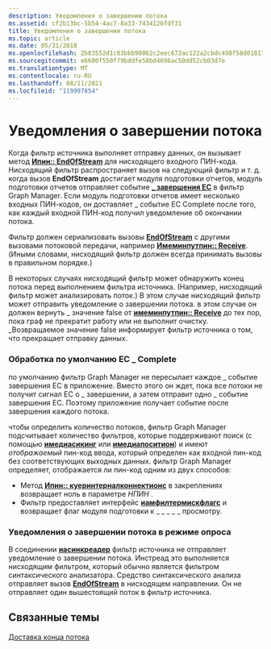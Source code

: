 ```yaml
---
description: Уведомления о завершении потока
ms.assetid: cf2b13bc-5b54-4ac7-8a33-7434126fdf31
title: Уведомления о завершении потока
ms.topic: article
ms.date: 05/31/2018
ms.openlocfilehash: 2b83552d1c03bbb90062c2eec672ac122a2cbdc498f58d01817bd1a26e8f02b7
ms.sourcegitcommit: e6600f550f79bddfe58bd4696ac50dd52cb03d7e
ms.translationtype: MT
ms.contentlocale: ru-RU
ms.lasthandoff: 08/11/2021
ms.locfileid: "119997854"
---
```

# <a name="end-of-stream-notifications"></a>Уведомления о завершении потока

Когда фильтр источника выполняет отправку данных, он вызывает метод [**Ипин:: EndOfStream**](/windows/desktop/api/Strmif/nf-strmif-ipin-endofstream) для нисходящего входного ПИН-кода. Нисходящий фильтр распространяет вызов на следующий фильтр и т. д. когда вызов **EndOfStream** достигает модуля подготовки отчетов, модуль подготовки отчетов отправляет событие [**\_ завершения EC**](ec-complete.md) в фильтр Graph Manager. Если модуль подготовки отчетов имеет несколько входных ПИН-кодов, он доставляет \_ событие EC Complete после того, как каждый входной ПИН-код получил уведомление об окончании потока.

Фильтр должен сериализовать вызовы [**EndOfStream**](/windows/desktop/api/Strmif/nf-strmif-ipin-endofstream) с другими вызовами потоковой передачи, например [**Имеминпутпин:: Receive**](/windows/desktop/api/Strmif/nf-strmif-imeminputpin-receive). (Иными словами, нисходящий фильтр должен всегда принимать вызовы в правильном порядке.)

В некоторых случаях нисходящий фильтр может обнаружить конец потока перед выполнением фильтра источника. (Например, нисходящий фильтр может анализировать поток.) В этом случае нисходящий фильтр может отправить уведомление о завершении потока. в этом случае он должен вернуть \_ значение false от [**имеминпутпин:: Receive**](/windows/desktop/api/Strmif/nf-strmif-imeminputpin-receive) до тех пор, пока граф не прекратит работу или не выполнит очистку. \_Возвращаемое значение false информирует фильтр источника о том, что прекращает отправку данных.

### <a name="default-handling-of-ec_complete"></a>Обработка по умолчанию EC \_ Complete

по умолчанию фильтр Graph Manager не пересылает каждое \_ событие завершения EC в приложение. Вместо этого он ждет, пока все потоки не получит сигнал EC о \_ завершении, а затем отправит одно \_ событие завершения EC. Поэтому приложение получает событие после завершения каждого потока.

чтобы определить количество потоков, фильтр Graph Manager подсчитывает количество фильтров, которые поддерживают поиск (с помощью [**имедиасикинг**](/windows/desktop/api/Strmif/nn-strmif-imediaseeking) или [**имедиапоситион**](/windows/desktop/api/Control/nn-control-imediaposition)) и имеют *отображаемый* пин-код ввода, который определен как входной пин-код без соответствующих выходных данных. фильтр Graph Manager определяет, отображается ли пин-код одним из двух способов:

-   Метод [**Ипин:: куеринтерналконнектионс**](/windows/desktop/api/Strmif/nf-strmif-ipin-queryinternalconnections) в закреплениях возвращает ноль в параметре *НПИН* .
-   Фильтр предоставляет интерфейс [**иамфилтермискфлагс**](/windows/desktop/api/Strmif/nn-strmif-iamfiltermiscflags) и возвращает флаг модуля подготовки к \_ \_ \_ \_ \_ просмотру.

### <a name="end-of-stream-notifications-in-pull-mode"></a>Уведомления о завершении потока в режиме опроса

В соединении [**иасинкреадер**](/windows/desktop/api/Strmif/nn-strmif-iasyncreader) фильтр источника не отправляет уведомление о завершении потока. Инстреад это выполняется нисходящим фильтром, который обычно является фильтром синтаксического анализатора. Средство синтаксического анализа отправляет вызов [**EndOfStream**](/windows/desktop/api/Strmif/nf-strmif-ipin-endofstream) в нисходящем направлении. Он не отправляет один вышестоящий поток в фильтр источника.

## <a name="related-topics"></a>Связанные темы

<dl> <dt>

[Доставка конца потока](delivering-the-end-of-stream.md)
</dt> </dl>

 

 



